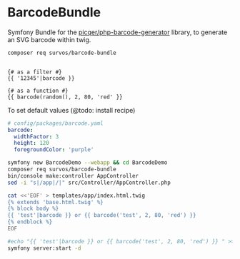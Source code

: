 # BarcodeBundle

Symfony Bundle for the [picqer/php-barcode-generator](https://github.com/picqer/php-barcode-generator) library, to generate an SVG barcode within twig.

```bash
composer req survos/barcode-bundle
```

```twig

{# as a filter #}
{{ '12345'|barcode }}

{# as a function #}
{{ barcode(random(), 2, 80, 'red' }}

```

To set default values (@todo: install recipe)
```yaml
# config/packages/barcode.yaml
barcode:
  widthFactor: 3
  height: 120
  foregroundColor: 'purple'
```

```bash
symfony new BarcodeDemo --webapp && cd BarcodeDemo
composer req survos/barcode-bundle
bin/console make:controller AppController
sed -i "s|/app|/|" src/Controller/AppController.php 

cat <<'EOF' > templates/app/index.html.twig
{% extends 'base.html.twig' %}
{% block body %}
{{ 'test'|barcode }} or {{ barcode('test', 2, 80, 'red') }}
{% endblock %}
EOF

#echo "{{ 'test'|barcode }} or {{ barcode('test', 2, 80, 'red') }} " >> templates/app/index.html.twig
symfony server:start -d

```
